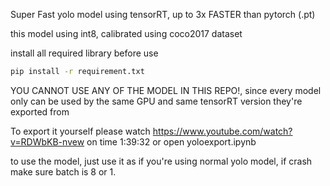 Super Fast yolo model using tensorRT, up to 3x FASTER than pytorch (.pt)

this model using int8, calibrated using coco2017 dataset

install all required library before use
```bash
pip install -r requirement.txt
```

YOU CANNOT USE ANY OF THE MODEL IN THIS REPO!, since every model only can be used
by the same GPU and same tensorRT version they're exported from

To export it yourself please watch
https://www.youtube.com/watch?v=RDWbKB-nvew on time 1:39:32
or open yoloexport.ipynb

to use the model, just use it as if you're using normal yolo model, if crash make sure batch is 8 or 1.